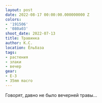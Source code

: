 ```yaml
---
layout: post
date: 2022-08-17 00:00:00.000000000 Z
colors:
- '191506'
- '080a03'
shoot_date: 2022-07-13
title: Травинка
author: К.С.
location: Ёльбаза
tags:
- растения
- злаки
- вечер
gear:
- E-3
- 35mm macro
---
```

Говорят, давно не было вечерней травы...

